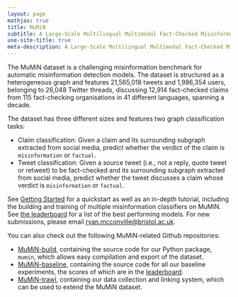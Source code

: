 ```yaml
---
layout: page
mathjax: true
title: MuMiN
subtitle: A Large-Scale Multilingual Multimodal Fact-Checked Misinformation Social Network Dataset
use-site-title: true
meta-description: A Large-Scale Multilingual Multimodal Fact-Checked Misinformation Social Network Dataset
---
```


The MuMiN dataset is a challenging misinformation benchmark for automatic
misinformation detection models. The dataset is structured as a heterogeneous
graph and features 21,565,018 tweets and 1,986,354 users, belonging to 26,048
Twitter threads, discussing 12,914 fact-checked claims from 115 fact-checking
organisations in 41 different languages, spanning a decade.

The dataset has three different sizes and features two graph classification
tasks:

- Claim classification: Given a claim and its surrounding subgraph extracted
  from social media, predict whether the verdict of the claim is
  `misinformation` or `factual`.
- Tweet classification: Given a source tweet (i.e., not a reply, quote tweet or
  retweet) to be fact-checked and its surrounding subgraph extracted from
  social media, predict whether the tweet discusses a claim whose verdict is
  `misinformation` or `factual`.

See [Getting Started](https://mumin-dataset.github.io/gettingstarted/) for a
quickstart as well as an in-depth tutorial, including the building and training
of multiple misinformation classifiers on MuMiN. See [the
leaderboard](https://mumin-dataset.github.io/leaderboard/) for a list of the
best performing models. For new submissions, please email
[ryan.mcconville@bristol.ac.uk](mailto:ryan.mcconville@bristol.ac.uk).

You can also check out the following MuMiN-related Github repositories:

- [MuMiN-build](https://github.com/MuMiN-dataset/mumin-build), containing the
  source code for our Python package, `mumin`, which allows easy compilation
  and export of the dataset.
- [MuMiN-baseline](https://github.com/MuMiN-dataset/mumin-baseline), containing
  the source code for all our baseline experiments, the scores of which are in
  the [leaderboard](https://mumin-dataset.github.io/leaderboard/).
- [MuMiN-trawl](https://github.com/MuMiN-dataset/mumin-trawl), containing our
  data collection and linking system, which can be used to extend the MuMiN
  dataset.
